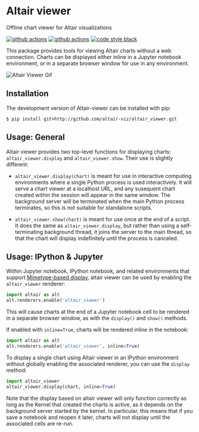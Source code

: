 # Altair viewer
Offline chart viewer for Altair visualizations

[![github actions](https://github.com/altair-viz/altair_viewer/workflows/build/badge.svg)](https://github.com/altair-viz/altair_viewer/actions?query=workflow%3Abuild)
[![github actions](https://github.com/altair-viz/altair_viewer/workflows/lint/badge.svg)](https://github.com/altair-viz/altair_viewer/actions?query=workflow%3Alint)
[![code style black](https://img.shields.io/badge/code%20style-black-000000.svg)](https://github.com/psf/black)

This package provides tools for viewing Altair charts without a web connection. Charts can
be displayed either inline in a Jupyter notebook environment, or in a separate browser window
for use in any environment.

![Altair Viewer Gif](https://raw.githubusercontent.com/altair-viz/altair_viewer/master/images/viewer.gif)

## Installation
The development version of Altair-viewer can be installed with pip:
```
$ pip install git+http://github.com/altair-viz/altair_viewer.git
```

## Usage: General
Altair viewer provides two top-level functions for displaying charts: ``altair_viewer.display``
and ``altair_viewer.show``. Their use is slightly different:

- ``altair_viewer.display(chart)`` is meant for use in interactive computing environments where
  a single Python process is used interactively. It will serve a chart viewer at a localhost
  URL, and any susequent chart created within the session will appear in the same window.
  The background server will be terminated when the main Python process terminates, so this
  is not suitable for standalone scripts.

- ``altair_viewer.show(chart)`` is meant for use once at the end of a script. It does the same
  as ``altair_viewer.display``, but rather than using a self-terminating background thread, it
  joins the server to the main thread, so that the chart will display indefinitely until the
  process is canceled.

## Usage: IPython & Jupyter
Within Jupyter notebook, IPython notebook, and related environments that support
[Mimetype-based display](https://jupyterlab.readthedocs.io/en/stable/user/file_formats.html),
altair viewer can be used by enabling the ``altair_viewer`` renderer:
```python
import altair as alt
alt.renderers.enable('altair_viewer')
```
This will cause charts at the end of a Jupyter notebook cell to be rendered in a
separate browser window, as with the ``display()`` and ``show()`` methods.

If enabled with ``inline=True``, charts will be rendered inline in the notebook:
```python
import altair as alt
alt.renderers.enable('altair_viewer', inline=True)
```
To display a single chart using Altair viewer in an IPython environment without globally
enabling the associated renderer, you can use the ``display`` method:
```python
import altair_viewer
altair_viewer.display(chart, inline=True)
```

Note that the display based on altair viewer will only function correctly as long as the
Kernel that created the charts is active, as it depends on the background server started
by the kernel. In particular, this means that if you save a notebook and reopen it later,
charts will not display until the associated cells are re-run.